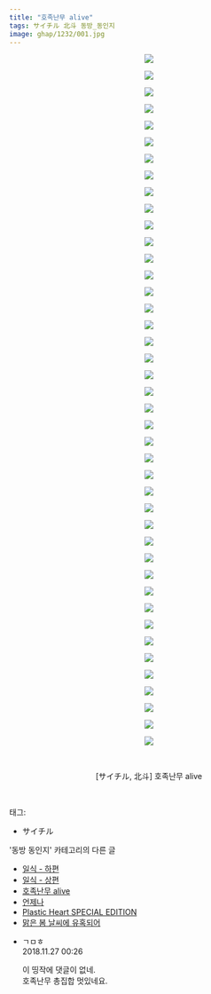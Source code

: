```yaml
---
title: "호족난무 alive"
tags: サイチル 北斗 동방_동인지
image: ghap/1232/001.jpg
---
```

<div class="article">
<p style="text-align: center; clear: none; float: none;"><img src="{{ site.nasurl }}/ghap/1232/001.jpg"/></p>
<p style="text-align: center; clear: none; float: none;"><img src="{{ site.nasurl }}/ghap/1232/002.jpg"/></p>
<p style="text-align: center; clear: none; float: none;"><img src="{{ site.nasurl }}/ghap/1232/003.jpg"/></p>
<p style="text-align: center; clear: none; float: none;"><img src="{{ site.nasurl }}/ghap/1232/004.jpg"/></p>
<p style="text-align: center; clear: none; float: none;"><img src="{{ site.nasurl }}/ghap/1232/005.jpg"/></p>
<p style="text-align: center; clear: none; float: none;"><img src="{{ site.nasurl }}/ghap/1232/006.jpg"/></p>
<p style="text-align: center; clear: none; float: none;"><img src="{{ site.nasurl }}/ghap/1232/007.jpg"/></p>
<p style="text-align: center; clear: none; float: none;"><img src="{{ site.nasurl }}/ghap/1232/008.jpg"/></p>
<p style="text-align: center; clear: none; float: none;"><img src="{{ site.nasurl }}/ghap/1232/009.jpg"/></p>
<p style="text-align: center; clear: none; float: none;"><img src="{{ site.nasurl }}/ghap/1232/010.jpg"/></p>
<p style="text-align: center; clear: none; float: none;"><img src="{{ site.nasurl }}/ghap/1232/011.jpg"/></p>
<p style="text-align: center; clear: none; float: none;"><img src="{{ site.nasurl }}/ghap/1232/012.jpg"/></p>
<p style="text-align: center; clear: none; float: none;"><img src="{{ site.nasurl }}/ghap/1232/013.jpg"/></p>
<p style="text-align: center; clear: none; float: none;"><img src="{{ site.nasurl }}/ghap/1232/014.jpg"/></p>
<p style="text-align: center; clear: none; float: none;"><img src="{{ site.nasurl }}/ghap/1232/015.jpg"/></p>
<p style="text-align: center; clear: none; float: none;"><img src="{{ site.nasurl }}/ghap/1232/016.jpg"/></p>
<p style="text-align: center; clear: none; float: none;"><img src="{{ site.nasurl }}/ghap/1232/017.jpg"/></p>
<p style="text-align: center; clear: none; float: none;"><img src="{{ site.nasurl }}/ghap/1232/018.jpg"/></p>
<p style="text-align: center; clear: none; float: none;"><img src="{{ site.nasurl }}/ghap/1232/019.jpg"/></p>
<p style="text-align: center; clear: none; float: none;"><img src="{{ site.nasurl }}/ghap/1232/020.jpg"/></p>
<p style="text-align: center; clear: none; float: none;"><img src="{{ site.nasurl }}/ghap/1232/021.jpg"/></p>
<p style="text-align: center; clear: none; float: none;"><img src="{{ site.nasurl }}/ghap/1232/022.jpg"/></p>
<p style="text-align: center; clear: none; float: none;"><img src="{{ site.nasurl }}/ghap/1232/023.jpg"/></p>
<p style="text-align: center; clear: none; float: none;"><img src="{{ site.nasurl }}/ghap/1232/024.jpg"/></p>
<p style="text-align: center; clear: none; float: none;"><img src="{{ site.nasurl }}/ghap/1232/025.jpg"/></p>
<p style="text-align: center; clear: none; float: none;"><img src="{{ site.nasurl }}/ghap/1232/026.jpg"/></p>
<p style="text-align: center; clear: none; float: none;"><img src="{{ site.nasurl }}/ghap/1232/027.jpg"/></p>
<p style="text-align: center; clear: none; float: none;"><img src="{{ site.nasurl }}/ghap/1232/028.jpg"/></p>
<p style="text-align: center; clear: none; float: none;"><img src="{{ site.nasurl }}/ghap/1232/029.jpg"/></p>
<p style="text-align: center; clear: none; float: none;"><img src="{{ site.nasurl }}/ghap/1232/030.jpg"/></p>
<p style="text-align: center; clear: none; float: none;"><img src="{{ site.nasurl }}/ghap/1232/031.jpg"/></p>
<p style="text-align: center; clear: none; float: none;"><img src="{{ site.nasurl }}/ghap/1232/032.jpg"/></p>
<p style="text-align: center; clear: none; float: none;"><img src="{{ site.nasurl }}/ghap/1232/033.jpg"/></p>
<p style="text-align: center; clear: none; float: none;"><img src="{{ site.nasurl }}/ghap/1232/034.jpg"/></p>
<p style="text-align: center; clear: none; float: none;"><img src="{{ site.nasurl }}/ghap/1232/035.jpg"/></p>
<p style="text-align: center; clear: none; float: none;"><img src="{{ site.nasurl }}/ghap/1232/036.jpg"/></p>
<p style="text-align: center; clear: none; float: none;"><img src="{{ site.nasurl }}/ghap/1232/037.jpg"/></p>
<p style="text-align: center; clear: none; float: none;"><img src="{{ site.nasurl }}/ghap/1232/038.jpg"/></p>
<p style="text-align: center; clear: none; float: none;"><img src="{{ site.nasurl }}/ghap/1232/039.jpg"/></p>
<p style="text-align: center; clear: none; float: none;"><img src="{{ site.nasurl }}/ghap/1232/040.jpg"/></p>
<p style="text-align: center; clear: none; float: none;"><img src="{{ site.nasurl }}/ghap/1232/041.jpg"/></p>
<p style="text-align: center; clear: none; float: none;"><img src="{{ site.nasurl }}/ghap/1232/042.jpg"/></p>
<p style="text-align: center; clear: none; float: none;"><br/></p>
<p style="text-align: center; clear: none; float: none;">[サイチル, 北斗] 호족난무 alive</p>
<p><br/></p>
</div><div class="tagTrail">
<p>태그: </p>
<ul>
<li>サイチル</li>
</ul>
</div><div class="another">
<p>'동방 동인지' 카테고리의 다른 글</p>
<ul>
<li><a href="/2016-07-30-ghap_1235">일식 - 하편</a></li>
<li><a href="/2016-07-30-ghap_1234">일식 - 상편</a></li>
<li><a href="/2016-07-30-ghap_1232">호족난무 alive</a></li>
<li><a href="/2016-07-30-ghap_1231">언제나</a></li>
<li><a href="/2016-07-30-ghap_1230">Plastic Heart SPECIAL EDITION</a></li>
<li><a href="/2016-07-30-ghap_1229">맑은 봄 날씨에 유혹되어</a></li>
</ul>
</div><div class="cb_module cb_fluid">
<div class="cb_wrt cb_profile">
<div class="comment">
<ul>
<li class="cb_thumb_off" id="comment15378944">
<div class="cb_comment_area">
<div class="cb_info_area">
<div class="cb_section">
<span class="cb_nick_name">ㄱㅁㅎ</span>
</div>
<div class="cb_section">
<span class="cb_date">2018.11.27 00:26 </span>
</div>
</div>
<div class="cb_dsc_comment">
<p class="cb_dsc">
											이 띵작에 댓글이 없네.<br/>
호족난무 총집합 멋있네요.
										</p>
</div>
</div></li>
</ul>
</div>
</div><!-- commentList close -->
</div>